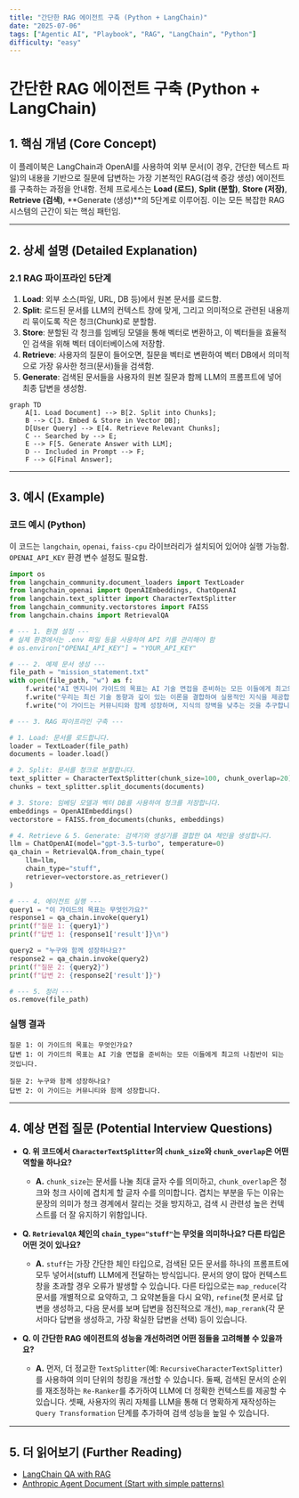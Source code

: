 ```yaml
---
title: "간단한 RAG 에이전트 구축 (Python + LangChain)"
date: "2025-07-06"
tags: ["Agentic AI", "Playbook", "RAG", "LangChain", "Python"]
difficulty: "easy"
---
```


# 간단한 RAG 에이전트 구축 (Python + LangChain)

## 1. 핵심 개념 (Core Concept)

이 플레이북은 LangChain과 OpenAI를 사용하여 외부 문서(이 경우, 간단한 텍스트 파일)의 내용을 기반으로 질문에 답변하는 가장 기본적인 RAG(검색 증강 생성) 에이전트를 구축하는 과정을 안내함. 전체 프로세스는 **Load (로드)**, **Split (분할)**, **Store (저장)**, **Retrieve (검색)**, **Generate (생성)**의 5단계로 이루어짐. 이는 모든 복잡한 RAG 시스템의 근간이 되는 핵심 패턴임.

---

## 2. 상세 설명 (Detailed Explanation)

### 2.1 RAG 파이프라인 5단계

1.  **Load**: 외부 소스(파일, URL, DB 등)에서 원본 문서를 로드함.
2.  **Split**: 로드된 문서를 LLM의 컨텍스트 창에 맞게, 그리고 의미적으로 관련된 내용끼리 묶이도록 작은 청크(Chunk)로 분할함.
3.  **Store**: 분할된 각 청크를 임베딩 모델을 통해 벡터로 변환하고, 이 벡터들을 효율적인 검색을 위해 벡터 데이터베이스에 저장함.
4.  **Retrieve**: 사용자의 질문이 들어오면, 질문을 벡터로 변환하여 벡터 DB에서 의미적으로 가장 유사한 청크(문서)들을 검색함.
5.  **Generate**: 검색된 문서들을 사용자의 원본 질문과 함께 LLM의 프롬프트에 넣어 최종 답변을 생성함.

```mermaid
graph TD
    A[1. Load Document] --> B[2. Split into Chunks];
    B --> C[3. Embed & Store in Vector DB];
    D[User Query] --> E[4. Retrieve Relevant Chunks];
    C -- Searched by --> E;
    E --> F[5. Generate Answer with LLM];
    D -- Included in Prompt --> F;
    F --> G[Final Answer];
```

---

## 3. 예시 (Example)

### 코드 예시 (Python)

이 코드는 `langchain`, `openai`, `faiss-cpu` 라이브러리가 설치되어 있어야 실행 가능함. `OPENAI_API_KEY` 환경 변수 설정도 필요함.

```python
import os
from langchain_community.document_loaders import TextLoader
from langchain_openai import OpenAIEmbeddings, ChatOpenAI
from langchain.text_splitter import CharacterTextSplitter
from langchain_community.vectorstores import FAISS
from langchain.chains import RetrievalQA

# --- 1. 환경 설정 ---
# 실제 환경에서는 .env 파일 등을 사용하여 API 키를 관리해야 함
# os.environ["OPENAI_API_KEY"] = "YOUR_API_KEY"

# --- 2. 예제 문서 생성 ---
file_path = "mission_statement.txt"
with open(file_path, "w") as f:
    f.write("AI 엔지니어 가이드의 목표는 AI 기술 면접을 준비하는 모든 이들에게 최고의 나침반이 되는 것입니다. ")
    f.write("우리는 최신 기술 동향과 깊이 있는 이론을 결합하여 실용적인 지식을 제공합니다. ")
    f.write("이 가이드는 커뮤니티와 함께 성장하며, 지식의 장벽을 낮추는 것을 추구합니다.")

# --- 3. RAG 파이프라인 구축 ---

# 1. Load: 문서를 로드합니다.
loader = TextLoader(file_path)
documents = loader.load()

# 2. Split: 문서를 청크로 분할합니다.
text_splitter = CharacterTextSplitter(chunk_size=100, chunk_overlap=20)
chunks = text_splitter.split_documents(documents)

# 3. Store: 임베딩 모델과 벡터 DB를 사용하여 청크를 저장합니다.
embeddings = OpenAIEmbeddings()
vectorstore = FAISS.from_documents(chunks, embeddings)

# 4. Retrieve & 5. Generate: 검색기와 생성기를 결합한 QA 체인을 생성합니다.
llm = ChatOpenAI(model="gpt-3.5-turbo", temperature=0)
qa_chain = RetrievalQA.from_chain_type(
    llm=llm,
    chain_type="stuff",
    retriever=vectorstore.as_retriever()
)

# --- 4. 에이전트 실행 ---
query1 = "이 가이드의 목표는 무엇인가요?"
response1 = qa_chain.invoke(query1)
print(f"질문 1: {query1}")
print(f"답변 1: {response1['result']}\n")

query2 = "누구와 함께 성장하나요?"
response2 = qa_chain.invoke(query2)
print(f"질문 2: {query2}")
print(f"답변 2: {response2['result']}")

# --- 5. 정리 ---
os.remove(file_path)
```

### 실행 결과

```
질문 1: 이 가이드의 목표는 무엇인가요?
답변 1: 이 가이드의 목표는 AI 기술 면접을 준비하는 모든 이들에게 최고의 나침반이 되는 것입니다.

질문 2: 누구와 함께 성장하나요?
답변 2: 이 가이드는 커뮤니티와 함께 성장합니다.
```

---

## 4. 예상 면접 질문 (Potential Interview Questions)

*   **Q. 위 코드에서 `CharacterTextSplitter`의 `chunk_size`와 `chunk_overlap`은 어떤 역할을 하나요?**
    *   **A.** `chunk_size`는 문서를 나눌 최대 글자 수를 의미하고, `chunk_overlap`은 청크와 청크 사이에 겹치게 할 글자 수를 의미합니다. 겹치는 부분을 두는 이유는 문장의 의미가 청크 경계에서 잘리는 것을 방지하고, 검색 시 관련성 높은 컨텍스트를 더 잘 유지하기 위함입니다.

*   **Q. `RetrievalQA` 체인의 `chain_type="stuff"`는 무엇을 의미하나요? 다른 타입은 어떤 것이 있나요?**
    *   **A.** `stuff`는 가장 간단한 체인 타입으로, 검색된 모든 문서를 하나의 프롬프트에 모두 넣어서(stuff) LLM에게 전달하는 방식입니다. 문서의 양이 많아 컨텍스트 창을 초과할 경우 오류가 발생할 수 있습니다. 다른 타입으로는 `map_reduce`(각 문서를 개별적으로 요약하고, 그 요약본들을 다시 요약), `refine`(첫 문서로 답변을 생성하고, 다음 문서를 보며 답변을 점진적으로 개선), `map_rerank`(각 문서마다 답변을 생성하고, 가장 확실한 답변을 선택) 등이 있습니다.

*   **Q. 이 간단한 RAG 에이전트의 성능을 개선하려면 어떤 점들을 고려해볼 수 있을까요?**
    *   **A.** 먼저, 더 정교한 `TextSplitter`(예: `RecursiveCharacterTextSplitter`)를 사용하여 의미 단위의 청킹을 개선할 수 있습니다. 둘째, 검색된 문서의 순위를 재조정하는 `Re-Ranker`를 추가하여 LLM에 더 정확한 컨텍스트를 제공할 수 있습니다. 셋째, 사용자의 쿼리 자체를 LLM을 통해 더 명확하게 재작성하는 `Query Transformation` 단계를 추가하여 검색 성능을 높일 수 있습니다.

---

## 5. 더 읽어보기 (Further Reading)

*   [LangChain QA with RAG](https://python.langchain.com/docs/use_cases/question_answering/)
*   [Anthropic Agent Document (Start with simple patterns)](https://www.anthropic.com/engineering/building-effective-agents)